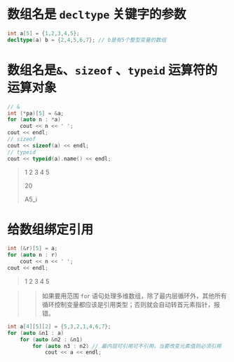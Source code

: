 # 数组名是 `decltype` 关键字的参数

```C++
int a[5] = {1,2,3,4,5};
decltype(a) b = {2,4,5,6,7}; // b是有5个整型变量的数组
```

# 数组名是`&`、`sizeof` 、`typeid` 运算符的运算对象

```C++
// &
int (*pa)[5] = &a;
for (auto n : *a)
    cout << n << ' ';
cout << endl;
// sizeof
cout << sizeof(a) << endl;
// typeid
cout << typeid(a).name() << endl;
```

> 1 2 3 4 5
>
> 20
>
> A5_i

# 给数组绑定引用

```C++
int (&r)[5] = a;
for (auto n : r)
    cout << n << ' ';
cout << endl;
```

> 1 2 3 4 5

> > 如果要用范围 `for` 语句处理多维数组，除了最内层循环外，其他所有循环控制变量都应该是引用类型；否则就会自动转首元素指针，报错。

```C++
int a[4][5][2] = {5,3,2,1,4,6,7};
for (auto &n1 : a)
    for (auto &n2 : &n1)
        for (auto n3 : n2) // 最内层可引用可不引用，当要改变元素值则必须引用
            cout << a << endl;
```

